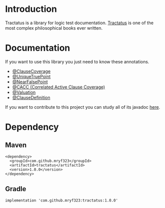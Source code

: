 # Introduction
Tractatus is a library for logic test documentation. [Tractatus](https://en.wikipedia.org/wiki/Tractatus_Logico-Philosophicus) is one of the most complex philosophical books ever written.
# Documentation
If you want to use this library you just need to know these annotations.
* [@ClauseCoverage](https://mryf323.github.io/tractatus/ClauseCoverage.html)
* [@UniqueTruePoint](https://mryf323.github.io/tractatus/UniqueTruePoint.html)
* [@NearFalsePoint](https://mryf323.github.io/tractatus/NearFalsePoint.html)
* [@CACC (Correlated Active Clause Coverage)](https://mryf323.github.io/tractatus/CACC.html)
* [@Valuation](https://mryf323.github.io/tractatus/Valuation.html)   
* [@ClauseDefinition](https://mryf323.github.io/tractatus/ClauseDefinition.html)

If you want to contribute to this project you can study all of its javadoc [here](https://mryf323.github.io/tractatus).
# Dependency
## Maven
```
<dependency>
  <groupId>com.github.mryf323</groupId>
  <artifactId>tractatus</artifactId>
  <version>1.0.0</version>
</dependency>
```

## Gradle
```
implementation 'com.github.mryf323:tractatus:1.0.0'
```
